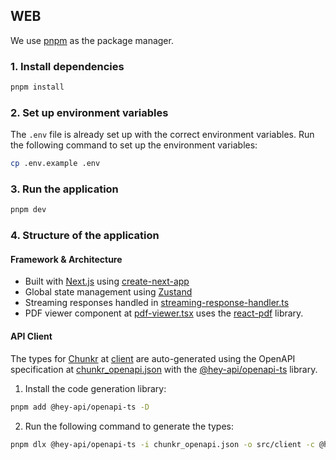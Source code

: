 ## WEB

We use [pnpm](https://pnpm.io/) as the package manager.

### 1. Install dependencies

```bash
pnpm install
```

### 2. Set up environment variables

The `.env` file is already set up with the correct environment variables. Run the following command to set up the environment variables:

```bash
cp .env.example .env
```

### 3. Run the application

```bash
pnpm dev
```

### 4. Structure of the application

#### Framework & Architecture

- Built with [Next.js](https://nextjs.org/) using [create-next-app](https://nextjs.org/docs/app/building-your-application/getting-started/create-next-app)
- Global state management using [Zustand](https://zustand-demo.pmnd.rs/)
- Streaming responses handled in [streaming-response-handler.ts](./src/helpers/streaming-response-handler.ts)
- PDF viewer component at [pdf-viewer.tsx](./src/components/pdf-viewer.tsx) uses the [react-pdf](https://github.com/wojtekmaj/react-pdf) library.

#### API Client

The types for [Chunkr](https://chunkr.ai/) at [client](./src/client) are auto-generated using the OpenAPI specification at [chunkr_openapi.json](./chunkr_openapi.json) with the [@hey-api/openapi-ts](https://github.com/hey-api/openapi-ts) library.

1. Install the code generation library:

```bash
pnpm add @hey-api/openapi-ts -D
```

2. Run the following command to generate the types:

```bash
pnpm dlx @hey-api/openapi-ts -i chunkr_openapi.json -o src/client -c @hey-api/client-fetch
```
